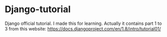 # Django-tutorial
Django official tutorial. I made this for learning. Actually it contains part 1 to 3 from this website: https://docs.djangoproject.com/en/1.8/intro/tutorial01/

